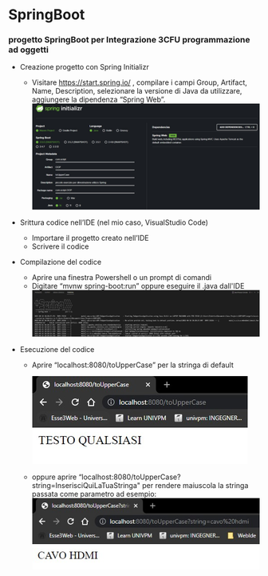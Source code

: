 # SpringBoot
### progetto SpringBoot per Integrazione 3CFU programmazione ad oggetti

+ Creazione progetto con Spring Initializr
    + Visitare https://start.spring.io/ , compilare i campi 
Group, Artifact, Name, Description, selezionare la versione di Java da utilizzare, aggiungere la dipendenza “Spring Web”.
![](/img_SpringBoot/springBoot_creazioneAmbiente.jpg)

+ Srittura codice nell’IDE (nel mio caso, VisualStudio Code)
    + Importare il progetto creato nell’IDE
    + Scrivere il codice 

+ Compilazione del codice
    + Aprire una finestra Powershell o un prompt di comandi
    + Digitare “mvnw spring-boot:run” oppure eseguire il .java dall'IDE
![](/img_SpringBoot/springBoot_run.jpg)

+ Esecuzione del codice
    + Aprire “localhost:8080/toUpperCase” per la stringa di default
        
        ![](/img_SpringBoot/springBoot_testoDefault.jpg)
    + oppure aprire “localhost:8080/toUpperCase?string=InserisciQuiLaTuaStringa" per rendere maiuscola la stringa passata come parametro
    ad esempio:    
        ![](/img_SpringBoot/springBoot_testo_personalizzato.jpg)

